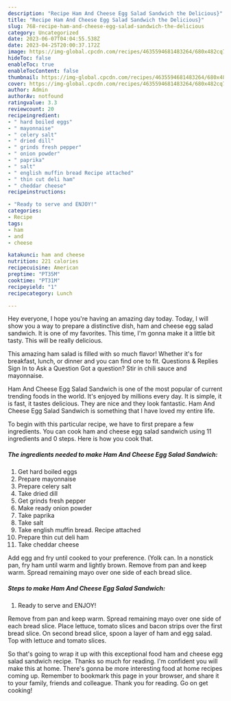 ```yaml
---
description: "Recipe Ham And Cheese Egg Salad Sandwich the Delicious}"
title: "Recipe Ham And Cheese Egg Salad Sandwich the Delicious}"
slug: 768-recipe-ham-and-cheese-egg-salad-sandwich-the-delicious
category: Uncategorized
date: 2023-06-07T04:04:55.538Z
date: 2023-04-25T20:00:37.172Z
image: https://img-global.cpcdn.com/recipes/4635594681483264/680x482cq70/ham-and-cheese-egg-salad-sandwich-recipe-main-photo.jpg
hideToc: false
enableToc: true
enableTocContent: false
thumbnail: https://img-global.cpcdn.com/recipes/4635594681483264/680x482cq70/ham-and-cheese-egg-salad-sandwich-recipe-main-photo.jpg
cover: https://img-global.cpcdn.com/recipes/4635594681483264/680x482cq70/ham-and-cheese-egg-salad-sandwich-recipe-main-photo.jpg
author: Admin
authorAv: notfound
ratingvalue: 3.3
reviewcount: 20
recipeingredient:
- " hard boiled eggs"
- " mayonnaise"
- " celery salt"
- " dried dill"
- " grinds fresh pepper"
- " onion powder"
- " paprika"
- " salt"
- " english muffin bread Recipe attached"
- " thin cut deli ham"
- " cheddar cheese"
recipeinstructions:

- "Ready to serve and ENJOY!"
categories:
- Recipe
tags:
- ham
- and
- cheese

katakunci: ham and cheese 
nutrition: 221 calories
recipecuisine: American
preptime: "PT35M"
cooktime: "PT31M"
recipeyield: "1"
recipecategory: Lunch

---
```



Hey everyone, I hope you're having an amazing day today. Today, I will show you a way to prepare a distinctive dish, ham and cheese egg salad sandwich. It is one of my favorites. This time, I'm gonna make it a little bit tasty. This will be really delicious.

This amazing ham salad is filled with so much flavor! Whether it&#39;s for breakfast, lunch, or dinner and you can find one to fit. Questions &amp; Replies Sign In to Ask a Question Got a question? Stir in chili sauce and mayonnaise.

Ham And Cheese Egg Salad Sandwich is one of the most popular of current trending foods in the world. It's enjoyed by millions every day. It is simple, it is fast, it tastes delicious. They are nice and they look fantastic. Ham And Cheese Egg Salad Sandwich is something that I have loved my entire life.


To begin with this particular recipe, we have to first prepare a few ingredients. You can cook ham and cheese egg salad sandwich using 11 ingredients and 0 steps. Here is how you cook that.

<!--inarticleads1-->

##### The ingredients needed to make Ham And Cheese Egg Salad Sandwich:

1. Get  hard boiled eggs
1. Prepare  mayonnaise
1. Prepare  celery salt
1. Take  dried dill
1. Get  grinds fresh pepper
1. Make ready  onion powder
1. Take  paprika
1. Take  salt
1. Take  english muffin bread. Recipe attached
1. Prepare  thin cut deli ham
1. Take  cheddar cheese


Add egg and fry until cooked to your preference. (Yolk can. In a nonstick pan, fry ham until warm and lightly brown. Remove from pan and keep warm. Spread remaining mayo over one side of each bread slice. 

<!--inarticleads2-->

##### Steps to make Ham And Cheese Egg Salad Sandwich:


1. Ready to serve and ENJOY!

Remove from pan and keep warm. Spread remaining mayo over one side of each bread slice. Place lettuce, tomato slices and bacon strips over the first bread slice. On second bread slice, spoon a layer of ham and egg salad. Top with lettuce and tomato slices. 

So that's going to wrap it up with this exceptional food ham and cheese egg salad sandwich recipe. Thanks so much for reading. I'm confident you will make this at home. There's gonna be more interesting food at home recipes coming up. Remember to bookmark this page in your browser, and share it to your family, friends and colleague. Thank you for reading. Go on get cooking!
